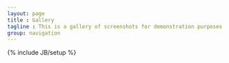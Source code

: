 ```yaml
---
layout: page
title : Gallery
tagline : This is a gallery of screenshots for demonstration purposes
group: navigation
---
```

{% include JB/setup %}

